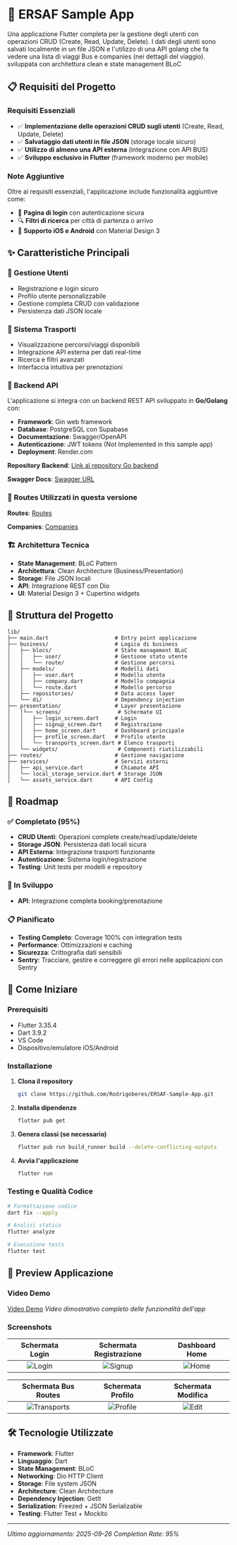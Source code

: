 # 🚀 ERSAF Sample App

Una applicazione Flutter completa per la gestione degli utenti con operazioni CRUD (Create, Read, Update, Delete). I dati degli utenti sono salvati localmente in un file JSON e l'utilizzo di una API golang che fa vedere una lista di viaggi Bus e companies (nei dettagli del viaggio). sviluppata con architettura clean e state management BLoC

## 📋 Requisiti del Progetto

### Requisiti Essenziali
- ✅ **Implementazione delle operazioni CRUD sugli utenti** (Create, Read, Update, Delete)
- ✅ **Salvataggio dati utenti in file JSON** (storage locale sicuro)
- ✅ **Utilizzo di almeno una API esterna** (integrazione con API BUS)
- ✅ **Sviluppo esclusivo in Flutter** (framework moderno per mobile)

### Note Aggiuntive
Oltre ai requisiti essenziali, l'applicazione include funzionalità aggiuntive come:
- 🔐 **Pagina di login** con autenticazione sicura
- 🔍 **Filtri di ricerca** per città di partenza o arrivo
- 📱 **Supporto iOS e Android** con Material Design 3

## ✨ Caratteristiche Principali

### 👥 Gestione Utenti
- Registrazione e login sicuro
- Profilo utente personalizzabile
- Gestione completa CRUD con validazione
- Persistenza dati JSON locale

### 🚌 Sistema Trasporti
- Visualizzazione percorsi/viaggi disponibili
- Integrazione API esterna per dati real-time
- Ricerca e filtri avanzati
- Interfaccia intuitiva per prenotazioni

### 🔧 Backend API

L'applicazione si integra con un backend REST API sviluppato in **Go/Golang** con:
- **Framework**: Gin web framework
- **Database**: PostgreSQL con Supabase
- **Documentazione**: Swagger/OpenAPI
- **Autenticazione**: JWT tokens (Not Implemented in this sample app)
- **Deployment**: Render.com

**Repository Backend**: [Link al repository Go backend](https://github.com/Rodrigoberes/TransportBookingBackend.git)


**Swagger Docs**: [Swagger URL](https://transportbookingbackend.onrender.com/swagger/index.html)

### 📱 Routes Utilizzati in questa versione

**Routes**: [Routes](https://transportbookingbackend.onrender.com/api/v1/routes)


**Companies**: [Companies](https://transportbookingbackend.onrender.com/api/v1/companies)


### 🏗️ Architettura Tecnica
- **State Management**: BLoC Pattern
- **Architettura**: Clean Architecture (Business/Presentation)
- **Storage**: File JSON locali
- **API**: Integrazione REST con Dio
- **UI**: Material Design 3 + Cupertino widgets

## 📁 Struttura del Progetto

```
lib/
├── main.dart                     # Entry point applicazione
├── business/                     # Logica di business
│   ├── blocs/                    # State management BLoC
│   │   ├── user/                 # Gestione stato utente
│   │   └── route/                # Gestione percorsi
│   ├── models/                   # Modelli dati
│   │   ├── user.dart             # Modello utente
│   │   ├── company.dart          # Modello compagnia
│   │   └── route.dart            # Modello percorso
│   ├── repositories/             # Data access layer
│   └── di/                       # Dependency injection
├── presentation/                 # Layer presentazione
│   │└── screens/                  # Schermate UI
│   │   ├── login_screen.dart     # Login
│   │   ├── signup_screen.dart    # Registrazione
│   │   ├── home_screen.dart      # Dashboard principale
│   │   ├── profile_screen.dart   # Profilo utente
│   │   └── transports_screen.dart # Elenco trasporti
│   └── widgets/                   # Componenti riutilizzabili
├── routes/                       # Gestione navigazione
├── services/                     # Servizi esterni
│   ├── api_service.dart          # Chiamate API
│   └── local_storage_service.dart # Storage JSON 
│   └── assets_service.dart       # API Config             
```

## 🎯 Roadmap

### ✅ Completato (95%)
- **CRUD Utenti**: Operazioni complete create/read/update/delete
- **Storage JSON**: Persistenza dati locali sicura
- **API Esterna**: Integrazione trasporti funzionante
- **Autenticazione**: Sistema login/registrazione
- **Testing**: Unit tests per modelli e repository

### 🔄 In Sviluppo
- **API**: Integrazione completa booking/prenotazione

### 📋 Pianificato
- **Testing Completo**: Coverage 100% con integration tests
- **Performance**: Ottimizzazioni e caching
- **Sicurezza**: Crittografia dati sensibili
- **Sentry**: Tracciare, gestire e correggere gli errori nelle applicazioni con Sentry

## 🚀 Come Iniziare

### Prerequisiti
- Flutter 3.35.4
- Dart 3.9.2
- VS Code
- Dispositivo/emulatore iOS/Android

### Installazione

1. **Clona il repository**
   ```bash
   git clone https://github.com/Rodrigoberes/ERSAF-Sample-App.git
   ```

2. **Installa dipendenze**
   ```bash
   flutter pub get
   ```

3. **Genera classi (se necessario)**
   ```bash
   flutter pub run build_runner build --delete-conflicting-outputs
   ```

4. **Avvia l'applicazione**
   ```bash
   flutter run
   ```

### Testing e Qualità Codice

```bash
# Formattazione codice
dart fix --apply

# Analisi statica
flutter analyze

# Esecuzione tests
flutter test
```

## 📱 Preview Applicazione

### Video Demo
[Video Demo](https://drive.google.com/file/d/1X1VSq9ioD_AwideRlkSMd2ciTFxYQ_CM/view?usp=drive_link)
*Video dimostrativo completo delle funzionalità dell'app*

### Screenshots
<div align="center">

| Schermata Login | Schermata Registrazione | Dashboard Home |
|:---------------:|:-----------------------:|:--------------:|
| ![Login](assets/screenshots/login_screen.png) | ![Signup](assets/screenshots/signup_screen.png) | ![Home](assets/screenshots/home_screen.png) |

| Schermata Bus Routes | Schermata Profilo | Schermata Modifica |
|:-------------------:|:-----------------:|:------------------:|
| ![Transports](assets/screenshots/transports_screen.png) | ![Profile](assets/screenshots/profile_screen.png) | ![Edit](assets/screenshots/edit_profile_screen.png) |

</div>


## 🛠️ Tecnologie Utilizzate

- **Framework**: Flutter
- **Linguaggio**: Dart
- **State Management**: BLoC
- **Networking**: Dio HTTP Client
- **Storage**: File system JSON
- **Architecture**: Clean Architecture
- **Dependency Injection**: GetIt
- **Serialization**: Freezed + JSON Serializable
- **Testing**: Flutter Test + Mockito

---

*Ultimo aggiornamento: 2025-09-26*
*Completion Rate: 95%*